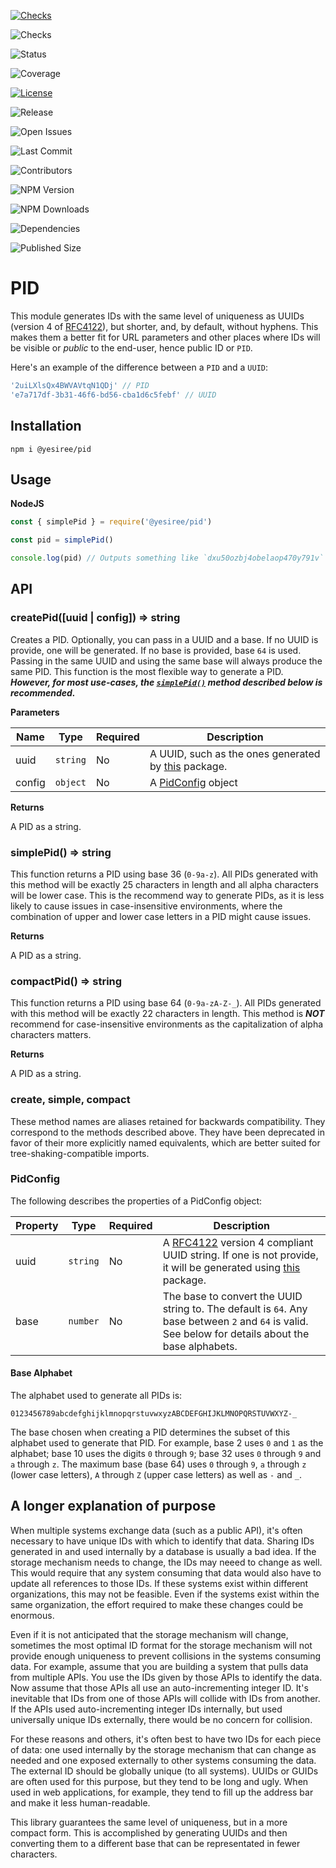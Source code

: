 [![Checks](https://github.com/yesiree/node-pid/actions/workflows/checks.yml/badge.svg)](https://github.com/yesiree/node-pid/actions)

![Checks](https://badgen.net/github/checks/yesiree/node-pid)

![Status](https://badgen.net/github/status/yesiree/node-pid)

![Coverage](https://codecov.io/gh/yesiree/node-pid/branch/release/graph/badge.svg?token=P0VI8HHQ0W)

[![License](https://badgen.net/github/license/yesiree/node-pid)](https://github.com/yesiree/node-pid/blob/master/LICENSE)

![Release](https://badgen.net/github/release/yesiree/node-pid/stable)

![Open Issues](https://badgen.net/github/open-issues/yesiree/node-pid)

![Last Commit](https://badgen.net/github/last-commit/yesiree/node-pid)

![Contributors](https://badgen.net/github/contributors/yesiree/node-pid)

![NPM Version](https://badgen.net/npm/v/@yesiree/pid)

![NPM Downloads](https://badgen.net/npm/dm/@yesiree/pid)

![Dependencies](https://badgen.net/david/dep/yesiree/node-pid)

![Published Size](https://badgen.net/packagephobia/publish/@yesiree/pid)


# PID

This module generates IDs with the same level of uniqueness as UUIDs (version 4 of [RFC4122](https://www.ietf.org/rfc/rfc4122.txt)), but shorter, and, by default, without hyphens. This makes them a better fit for URL parameters and other places where IDs will be visible or _public_ to the end-user, hence public ID or `PID`.

Here's an example of the difference between a `PID` and a `UUID`:

```javascript
'2uiLXlsQx4BWVAVtqN1QDj' // PID
'e7a717df-3b31-46f6-bd56-cba1d6c5febf' // UUID
```

## Installation

```
npm i @yesiree/pid
```

## Usage

**NodeJS**
```javascript
const { simplePid } = require('@yesiree/pid')

const pid = simplePid()

console.log(pid) // Outputs something like `dxu50ozbj4obelaop470y791v`
```

## API

### createPid([uuid | config]) => string

Creates a PID. Optionally, you can pass in a UUID and a base. If no UUID is provide, one will be generated. If no base is provided, base `64` is used. Passing in the same UUID and using the same base will always produce the same PID. This function is the most flexible way to generate a PID. ***However, for most use-cases, the [`simplePid()`](#simplepid--string) method described below is recommended.***

**Parameters**

| Name | Type | Required | Description |
| --- | --- | --- | --- |
| uuid | `string` | No | A UUID, such as the ones generated by [this](https://www.npmjs.com/package/uuid) package. |
| config | `object` | No | A [PidConfig](#pidconfig) object |

**Returns**

A PID as a string.

### simplePid() => string

This function returns a PID using base 36 (`0-9a-z`). All PIDs generated with this method will be exactly 25 characters in length and all alpha characters will be lower case. This is the recommend way to generate PIDs, as it is less likely to cause issues in case-insensitive environments, where the combination of upper and lower case letters in a PID might cause issues.

**Returns**

A PID as a string.

### compactPid() => string

This function returns a PID using base 64 (`0-9a-zA-Z-_`). All PIDs generated with this method will be exactly 22 characters in length. This method is ***NOT*** recommend for case-insensitive environments as the capitalization of alpha characters matters.

**Returns**

A PID as a string.

### create, simple, compact

These method names are aliases retained for backwards compatibility. They correspond to the methods described above. They have been deprecated in favor of their more explicitly named equivalents, which are better suited for tree-shaking-compatible imports.

### PidConfig

The following describes the properties of a PidConfig object:

| Property | Type | Required | Description |
| --- | --- | --- | --- |
| uuid | `string` | No | A [RFC4122](https://www.ietf.org/rfc/rfc4122.txt) version 4 compliant UUID string. If one is not provide, it will be generated using [this](https://www.npmjs.com/package/uuid) package. |
| base | `number` | No | The base to convert the UUID string to. The default is `64`. Any base between `2` and `64` is valid. See below for details about the base alphabets. |

#### Base Alphabet

The alphabet used to generate all PIDs is:

```
0123456789abcdefghijklmnopqrstuvwxyzABCDEFGHIJKLMNOPQRSTUVWXYZ-_
```

The base chosen when creating a PID determines the subset of this alphabet used to generate that PID. For example, base 2 uses `0` and `1` as the alphabet; base 10 uses the digits `0` through `9`; base 32 uses `0` through `9` and `a` through `z`. The maximum base (base 64) uses `0` through `9`, `a` through `z` (lower case letters), `A` through `Z` (upper case letters) as well as `-` and `_`.

## A longer explanation of purpose

When multiple systems exchange data (such as a public API), it's often necessary to have unique IDs with which to identify that data. Sharing IDs generated in and used internally by a database is usually a bad idea. If the storage mechanism needs to change, the IDs may neeed to change as well. This would require that any system consuming that data would also have to update all references to those IDs. If these systems exist within different organizations, this may not be feasible. Even if the systems exist within the same organization, the effort required to make these changes could be enormous.

Even if it is not anticipated that the storage mechanism will change, sometimes the most optimal ID format for the storage mechanism will not provide enough uniqueness to prevent collisions in the systems consuming data. For example, assume that you are building a system that pulls data from multiple APIs. You use the IDs given by those APIs to identify the data. Now assume that those APIs all use an auto-incrementing integer ID. It's inevitable that IDs from one of those APIs will collide with IDs from another. If the APIs used auto-incrementing integer IDs internally, but used universally unique IDs externally, there would be no concern for collision.

For these reasons and others, it's often best to have two IDs for each piece of data: one used internally by the storage mechanism that can change as needed and one exposed externally to other systems consuming the data. The external ID should be globally unique (to all systems). UUIDs or GUIDs are often used for this purpose, but they tend to be long and ugly. When used in web applications, for example, they tend to fill up the address bar and make it less human-readable.

This library guarantees the same level of uniqueness, but in a more compact form. This is accomplished by generating UUIDs and then converting them to a different base that can be representated in fewer characters.
